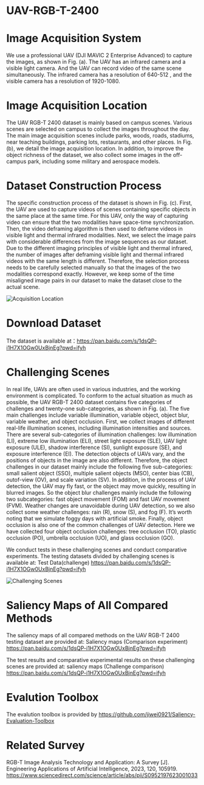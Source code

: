 # UAV-RGB-T-2400
# Image Acquisition System
We use a professional UAV (DJI MAVIC 2 Enterprise Advanced) to capture the images, as shown in Fig. (a). The UAV has an infrared camera and a visible light camera. And the UAV can record video of the same scene simultaneously. The infrared camera has a resolution of 640-512 , and the visible camera has a resolution of 1920-1080.
# Image Acquisition Location
The UAV RGB-T 2400 dataset is mainly based on campus scenes. Various scenes are selected on campus to collect the images throughout the day. The main image acquisition scenes include parks, woods, roads, stadiums, near teaching buildings,
parking lots, restaurants, and other places. In Fig.(b), we detail the image acquisition location. In addition, to improve the object richness of the dataset, we also collect some images in the off-campus park, including some military and aerospace models.
# Dataset Construction Process
The specific construction process of the dataset is shown in Fig. (c). First, the UAV are used to capture videos of scenes containing specific objects in the same place at the same time. For this UAV, only the way of capturing video can ensure that the two modalities have space-time synchronization. Then, the video deframing algorithm is then used to deframe videos in visible light and thermal infrared modalities. Next, we select the image pairs with considerable differences from the image sequences as our dataset. Due to the different imaging principles of visible light and thermal infrared, the number of images after deframing visible light and thermal infrared videos with the same length is different. Therefore, the selection process needs to be carefully selected manually so that the images of the two modalities correspond exactly. However, we keep some of the time misaligned image pairs in our dataset to make the dataset close to the actual scene.

![Acquisition Location](https://github.com/VDT-2048/UAV-RGB-T-2400/assets/101933818/6dbd8c9a-06fd-4d50-b7e8-95983dbb261a)


# Download Dataset

The dataset is available at：https://pan.baidu.com/s/1dsQP-i1H7X1OGw0UxBjnEg?pwd=ifyh

# Challenging Scenes
In real life, UAVs are often used in various industries, and the working environment is complicated. To conform to the actual situation as much as possible, the UAV RGB-T 2400 dataset contains five categories of challenges and twenty-one
sub-categories, as shown in Fig. (a). The five main challenges include variable illumination, variable object, object blur, variable weather, and object occlusion. First, we collect images of different real-life illumination scenes, including illumination intensities and sources. There are several sub-categories of illumination challenges: low illumination (LI), extreme low illumination (ELI), street light exposure (SLE), UAV light exposure (ULE), shadow interference (SI), sunlight exposure (SE), and exposure interference (EI). The detection objects of UAVs vary, and the positions of objects in the image are also different. Therefore, the object challenges in our dataset mainly include the following five sub-categories: small salient object (SSO), multiple salient objects (MSO), center bias (CB), outof-view (OV), and scale variation (SV). In addition, in the process of UAV detection, the UAV may fly fast, or the object may move quickly, resulting in blurred images. So the object blur challenges mainly include the following two subcategories: fast object movement (FOM) and fast UAV movement (FVM). Weather changes are unavoidable during UAV detection, so we also collect some weather challenges: rain (R), snow (S), and fog (F). It’s worth noting that we simulate foggy days with artificial smoke. Finally, object occlusion is also one of the common challenges of UAV detection. Here we have collected four object occlusion challenges: tree occlusion (TO), plastic occlusion (PO), umbrella occlusion (UO), and glass occlusion (GO).


We conduct tests in these challenging scenes and conduct comparative experiments. 
The testing datasets divided by challenging scenes is available at: Test Data(challenge) https://pan.baidu.com/s/1dsQP-i1H7X1OGw0UxBjnEg?pwd=ifyh

![Challenging Scenes](https://github.com/VDT-2048/UAV-RGB-T-2400/assets/101933818/eae6a763-6c47-4785-95d0-f52643bfd023)


# Saliency Maps of All Compared Methods
The saliency maps of all compared methods on the UAV RGB-T 2400 testing dataset are provided at: Saliency maps (Comparison experiment) https://pan.baidu.com/s/1dsQP-i1H7X1OGw0UxBjnEg?pwd=ifyh

The test results and comparative experimental results on these challenging scenes are provided at: saliency maps (Challenge comparison) https://pan.baidu.com/s/1dsQP-i1H7X1OGw0UxBjnEg?pwd=ifyh

# Evalution Toolbox
The evalution toolbox is provided by https://github.com/jiwei0921/Saliency-Evaluation-Toolbox

# Related Survey
RGB-T Image Analysis Technology and Application: A Survey [J]. Engineering Applications of Artificial Intelligence, 2023, 120, 105919. https://www.sciencedirect.com/science/article/abs/pii/S0952197623001033
